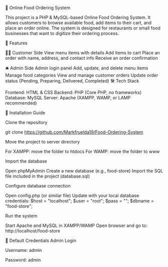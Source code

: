 🍴 Online Food Ordering System

This project is a PHP & MySQL-based Online Food Ordering System. It allows customers to browse available food, add items to their cart, and place an order online. The system is designed for restaurants or small food businesses that want to digitize their ordering process.

🚀 Features

👨‍🍳 Customer Side
View menu items with details
Add items to cart
Place an order with name, address, and contact info
Receive an order confirmation

🛎️ Admin Side
Admin login panel
Add, update, and delete menu items
Manage food categories
View and manage customer orders
Update order status (Pending, Preparing, Delivered, Completed)
🛠️ Tech Stack

Frontend: HTML & CSS
Backend: PHP (Core PHP, no frameworks)
Database: MySQL
Server: Apache (XAMPP, WAMP, or LAMP recommended)

📂 Installation Guide

Clone the repository

git clone https://github.com/Markfruelda19/Food-Ordering-System

Move the project to server directory

For XAMPP: move the folder to htdocs
For WAMP: move the folder to www

Import the database

Open phpMyAdmin
Create a new database (e.g., food-store)
Import the SQL file included in the project (database.sql)

Configure database connection

Open config.php (or similar file)
Update with your local database credentials:
$host = "localhost";
$user = "root";
$pass = "";
$dbname = "food-store";


Run the system

Start Apache and MySQL in XAMPP/WAMP
Open browser and go to:
http://localhost/food-store

🔑 Default Credentials
Admin Login

Username: admin

Password: admin
